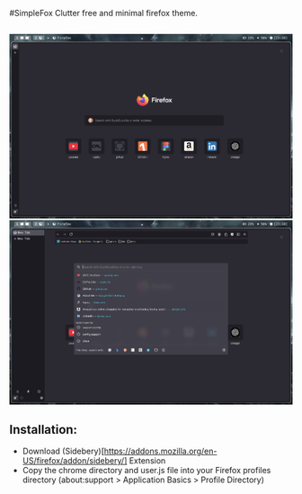 #SimpleFox
Clutter free and minimal firefox theme.

##

![SimpleFox Preview 1](media/SCR-20250118-ubxd.png)
![SimpleFox Preview 2](media/SCR-20250118-ucnf.png)

## Installation:

- Download (Sidebery)[https://addons.mozilla.org/en-US/firefox/addon/sidebery/] Extension
- Copy the chrome directory and user.js file into your Firefox profiles directory (about:support > Application Basics > Profile Directory)

